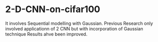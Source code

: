 # 2-D-CNN-on-cifar100
It involves Sequential modelling with Gaussian. Previous Research only involved applicationn of 2 CNN but with incorporation of Gaussian technique Results ahve been improved.

